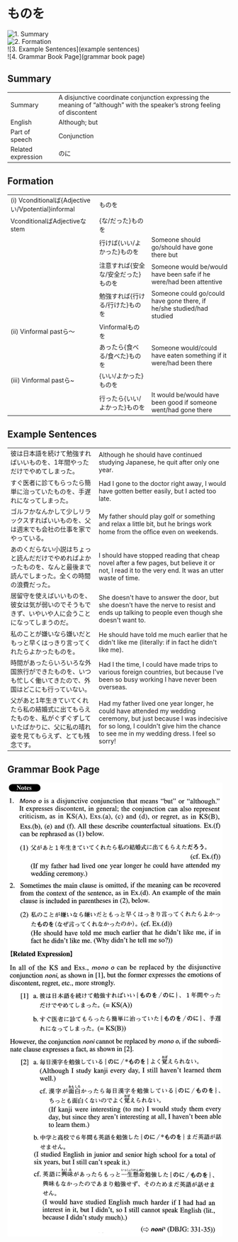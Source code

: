 # ものを

![1. Summary](summary)<br>
![2. Formation](formation)<br>
![3. Example Sentences](example sentences)<br>
![4. Grammar Book Page](grammar book page)<br>


## Summary

<table><tr>   <td>Summary</td>   <td>A disjunctive coordinate conjunction expressing the meaning of “although” with the speaker’s strong feeling of discontent</td></tr><tr>   <td>English</td>   <td>Although; but</td></tr><tr>   <td>Part of speech</td>   <td>Conjunction</td></tr><tr>   <td>Related expression</td>   <td>のに</td></tr></table>

## Formation

<table class="table"><tbody><tr class="tr head"><td class="td"><span class="numbers">(i)</span> <span class="bold">Vconditionalば{Adjectiveい/Vpotential}informal</span></td><td class="td"><span class="concept">ものを</span></td><td class="td"></td></tr><tr class="tr head"><td class="td"><span class="bold">VconditionalばAdjectiveな stem</span></td><td class="td"><span>{な/だった}</span><span class="concept">ものを</span></td><td class="td"></td></tr><tr class="tr"><td class="td"></td><td class="td"><span>行けば{いい/よかった}</span><span class="concept">ものを</span></td><td class="td"><span>Someone should go/should have gone there but</span></td></tr><tr class="tr"><td class="td"></td><td class="td"><span>注意すれば{安全な/安全だった}</span><span class="concept">ものを</span></td><td class="td"><span>Someone would be/would have been safe if he were/had been attentive</span></td></tr><tr class="tr"><td class="td"></td><td class="td"><span>勉強すれば{行ける/行けた}</span><span class="concept">ものを</span></td><td class="td"><span>Someone could go/could have gone there, if he/she    studied/had studied</span></td></tr><tr class="tr head"><td class="td"><span class="numbers">(ii)</span> <span class="bold">Vinformal pastら～</span></td><td class="td"><span>Vinformal</span><span class="concept">ものを</span></td><td class="td"></td></tr><tr class="tr"><td class="td"></td><td class="td"><span>あったら{食べる/食べた}</span><span class="concept">ものを</span></td><td class="td"><span>Someone would/could have eaten something if it were/had been there</span></td></tr><tr class="tr head"><td class="td"><span class="numbers">(iii)</span> <span class="bold">Vinformal pastら~</span></td><td class="td"><span>{いい/よかった}</span><span class="concept">ものを</span></td><td class="td"></td></tr><tr class="tr"><td class="td"></td><td class="td"><span>行ったら{いい/よかった}</span><span class="concept">ものを</span></td><td class="td"><span>It would be/would have been good if someone went/had gone there</span></td></tr></tbody></table>

## Example Sentences

<table><tr>   <td>彼は日本語を続けて勉強すればいいものを、1年間やっただけでやめてしまった。</td>   <td>Although he should have continued studying Japanese, he quit after only one year.</td></tr><tr>   <td>すぐ医者に診てもらったら簡単に治っていたものを、手遅れになってしまった。</td>   <td>Had I gone to the doctor right away, I would have gotten better easily, but I acted too late.</td></tr><tr>   <td>ゴルフかなんかして少しリラックスすればいいものを、父は週末でも会社の仕事を家でやっている。</td>   <td>My father should play golf or something and relax a little bit, but he brings work home from the ofﬁce even on weekends.</td></tr><tr>   <td>あのくだらない小説はちょっと読んだだけでやめればよかったものを、なんと最後まで読んでしまった。全くの時間の浪費だった。</td>   <td>I should have stopped reading that cheap novel after a few pages, but believe it or not, I read it to the very end. It was an utter waste of time.</td></tr><tr>   <td>居留守を使えばいいものを、彼女は気が弱いのでそうもできず、いやいや人に会うことになってしまうのだ。</td>   <td>She doesn't have to answer the door, but she doesn't have the nerve to resist and ends up talking to people even though she doesn't want to.</td></tr><tr>   <td>私のことが嫌いなら嫌いだともっと早くはっきり言ってくれたらよかったものを。</td>   <td>He should have told me much earlier that he didn't like me (literally: if in fact he didn't like me).</td></tr><tr>   <td>時間があったらいろいろな外国旅行ができたものを、いつも忙しく働いてきたので、外国はどこにも行っていない。</td>   <td>Had I the time, I could have made trips to various foreign countries, but because I've been so busy working I have never been overseas.</td></tr><tr>   <td>父があと1年生きていてくれたら私の結婚式に出てもらえたものを、私がぐずぐずしていたばかりに、父に私の晴れ姿を見てもらえず、とても残念です。</td>   <td>Had my father lived one year longer, he could have attended my wedding ceremony, but just because I was indecisive for so long, I couldn't give him the chance to see me in my wedding dress. I feel so sorry!</td></tr></table>

## Grammar Book Page

![](../img/Advancedものを.png)

